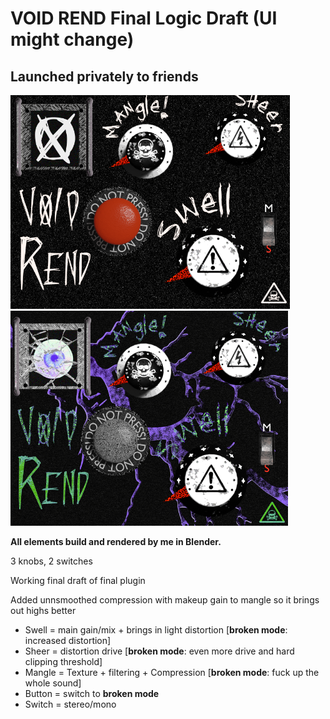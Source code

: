# VOID REND Final Logic Draft (UI might change)
## Launched privately to friends
![Rend normal](resource/rend1.png)
![Rend broken](resource/rend2.png)

**All elements build and rendered by me in Blender.**


3 knobs, 2 switches

Working final draft of final plugin

Added unnsmoothed compression with makeup gain to mangle so it brings out highs better

* Swell = main gain/mix + brings in light distortion [**broken mode**: increased distortion] 
* Sheer = distortion drive [**broken mode**: even more drive and hard clipping threshold] 
* Mangle = Texture + filtering + Compression [**broken mode**: fuck up the whole sound] 
* Button = switch to **broken mode** 
* Switch = stereo/mono 

